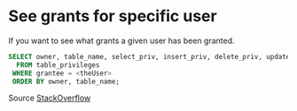 # See grants for specific user

If you want to see what grants a given user has been granted.

```sql
SELECT owner, table_name, select_priv, insert_priv, delete_priv, update_priv, references_priv, alter_priv, index_priv 
  FROM table_privileges
 WHERE grantee = <theUser>
 ORDER BY owner, table_name;
```

Source [StackOverflow](https://stackoverflow.com/questions/1298473/how-can-i-list-all-grants-a-user-received)

